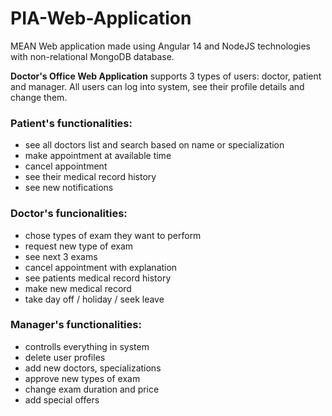 # PIA-Web-Application

MEAN Web application made using Angular 14 and NodeJS technologies with non-relational MongoDB database.

**Doctor's Office Web Application** supports 3 types of users: doctor, patient and manager.
All users can log into system, see their profile details and change them.

### Patient's functionalities:
  - see all doctors list and search based on name or specialization
  - make appointment at available time
  - cancel appointment
  - see their medical record history
  - see new notifications

### Doctor's funcionalities:
  - chose types of exam they want to perform
  - request new type of exam
  - see next 3 exams
  - cancel appointment with explanation
  - see patients medical record history
  - make new medical record
  - take day off / holiday / seek leave

### Manager's functionalities:
  - controlls everything in system
  - delete user profiles
  - add new doctors, specializations
  - approve new types of exam
  - change exam duration and price
  - add special offers
